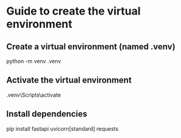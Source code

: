 # Guide to create the virtual environment

## Create a virtual environment (named .venv)
python -m venv .venv

## Activate the virtual environment
.venv\Scripts\activate

## Install dependencies
pip install fastapi uvicorn[standard] requests
